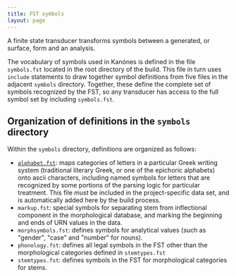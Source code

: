 ```yaml
---
title: FST symbols
layout: page
---
```


A finite state transducer transforms symbols between a generated, or surface, form and an analysis.

The vocabulary of symbols used in Kanónes is defined in the file `symbols.fst` located in the root directory of the build.  This file in turn uses `include` statements to draw together symbol definitions from five files in the adjacent `symbols` directory.  Together, these define the complete set of symbols recognized by the FST, so any transducer has access to the full symbol set by including `symbols.fst`.


## Organization of definitions in the `symbols` directory

Within the `symbols` directory, definitions are organized as follows:

-   [`alphabet.fst`](../Orthographic-systems):  maps categories of letters in a particular Greek writing system (traditional literary Greek, or one of the epichoric alphabets) onto ascii characters, including named symbols for letters that are recognized by some portions of the parsing logic for particular treatment.  This file *must* be included in the project-specific data set, and is automatically added here by the build process.
-   `markup.fst`:  special symbols for separating stem from inflectional component in the morphological database, and marking the beginning and ends of URN values in the data.
-   `morphsymbols.fst`:  defines symbols for analytical values (such as "gender", "case" and "number" for nouns).
-   `phonology.fst`:  defines all legal symbols in the FST other than the morphological categories defined in `stemtypes.fst`
-   `stemtypes.fst`: defines symbols in the FST for morphological categories for stems.

